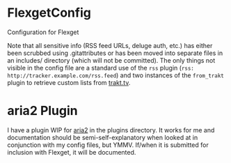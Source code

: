 FlexgetConfig
=============

Configuration for Flexget

Note that all sensitive info (RSS feed URLs, deluge auth, etc.) has either been scrubbed using .gitattributes or has been moved into separate files in an includes/ directory (which will not be committed). The only things not visible in the config file are a standard use of the ```rss``` plugin (```rss: http://tracker.example.com/rss.feed```) and two instances of the ```from_trakt``` plugin to retrieve custom lists from [trakt.tv](http://trakt.tv).

aria2 Plugin
============

I have a plugin WIP for [aria2](http://aria2.sourceforget.net) in the plugins directory. It works for me and documentation should be semi-self-explanatory when looked at in conjunction with my config files, but YMMV. If/when it is submitted for inclusion with Flexget, it will be documented.
